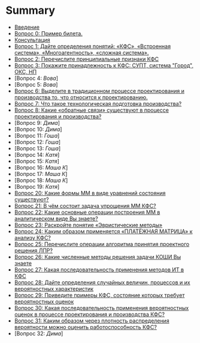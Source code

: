 # Summary

- [Введение](INTRODUCTION.md)
- [Вопрос 0: Пример билета.](tickets/0.md)
- [Консультация](tickets/consultation.md)
- [Вопрос 1: Дайте определения понятий: «КФС», «Встроенная система», «Многоагентность», «сложная система».](tickets/1.md)
- [Вопрос 2: Перечислите принципиальные признаки КФС](tickets/2.md)
- [Вопрос 3: Покажите принадлежность к КФС: СУПТ, система "Город", ОКС, НП](tickets/3.md)
- [Вопрос 4: *Вова*]
- [Вопрос 5: *Вова*]
- [Вопрос 6: Выделите в традиционном процессе проектирования и производства то, что относится к проектированию.](tickets/6.md)
- [Вопрос 7: Что такое технологическая подготовка производства?](tickets/7.md)
- [Вопрос 8: Какие «обратные связи» существуют в процессе проектирования и производства?](tickets/8.md)
- [Вопрос 9: *Дима*]
- [Вопрос 10: *Дима*]
- [Вопрос 11: *Гоша*]
- [Вопрос 12: *Гоша*]
- [Вопрос 13: *Гоша*]
- [Вопрос 14: *Катя*]
- [Вопрос 15: *Катя*]
- [Вопрос 16: *Маша К*]
- [Вопрос 17: *Маша К*]
- [Вопрос 18: *Маша К*]
- [Вопрос 19: *Катя*]
- [Вопрос 20: Какие формы ММ в виде уравнений состояния существуют?](tickets/20.md)
- [Вопрос 21: В чём состоит задача упрощения ММ КФС?](tickets/21.md)
- [Вопрос 22: Какие основные операции построения ММ в аналитическом виде Вы знаете?](tickets/22.md)
- [Вопрос 23: Раскройте понятие «Эвристические методы»](tickets/23.md)
- [Вопрос 24: Каким образом применяется «ПЛАТЁЖНАЯ МАТРИЦА» к анализу КФС?](tickets/24.md)
- [Вопрос 25: Перечислите операции алгоритма принятия проектного решения ЛПР?](tickets/25.md)
- [Вопрос 26: Какие численные методы решения задачи КОШИ Вы знаете](tickets/26.md)
- [Вопрос 27: Какая последовательность применения методов ИТ в КФС](tickets/27.md)
- [Вопрос 28: Дайте определения случайных величин, процессов и их вероятностных характеристик](tickets/28.md)
- [Вопрос 29: Приведите примеры КФС, состояние которых требует вероятностных оценок](tickets/29.md)
- [Вопрос 30: Какая последовательность применения вероятностных оценок в процессе проектирования и производства КФС?](tickets/30.md)
- [Вопрос 31: Каким образом через плотность распределения вероятности можно оценить работоспособность КФС?](tickets/31.md)
- [Вопрос 32: *Дима*]
